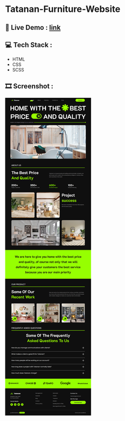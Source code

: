 # Tatanan-Furniture-Website

## 🔗 Live Demo : [link](https://sm8uti.github.io/Tatanan-Furniture-Website/)

## 💻 Tech Stack : 

- HTML
- CSS
- SCSS

## 🎞️ Screenshot : 

![output](./output.png)

